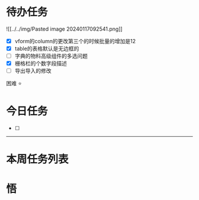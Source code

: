 # 待办任务
![[../../img/Pasted image 20240117092541.png]]

- [x] vform的column的更改第三个的时候批量的增加是12
- [x] table的表格默认是无边框的
- [ ] 字典的物料高级组件的多选问题
- [x] 栅格栏的个数字段描述
- [ ] 导出导入的修改

困难
⭐

# 今日任务
- [ ] 




------
# 本周任务列表



# 悟
